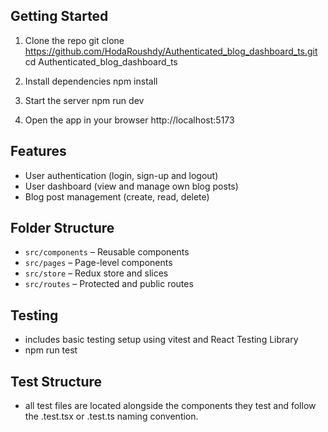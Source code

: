 ## Getting Started

1. Clone the repo
git clone https://github.com/HodaRoushdy/Authenticated_blog_dashboard_ts.git
cd Authenticated_blog_dashboard_ts

2. Install dependencies
npm install

3. Start the server
npm run dev 

4. Open the app in your browser
http://localhost:5173

## Features

- User authentication (login, sign-up and logout)
- User dashboard (view and manage own blog posts)
- Blog post management (create, read, delete)

## Folder Structure

- `src/components` – Reusable components
- `src/pages` – Page-level components
- `src/store` – Redux store and slices
- `src/routes` – Protected and public routes

## Testing

- includes basic testing setup using vitest and React Testing Library
- npm run test


## Test Structure
- all test files are located alongside the components they test and follow the .test.tsx or .test.ts naming convention.